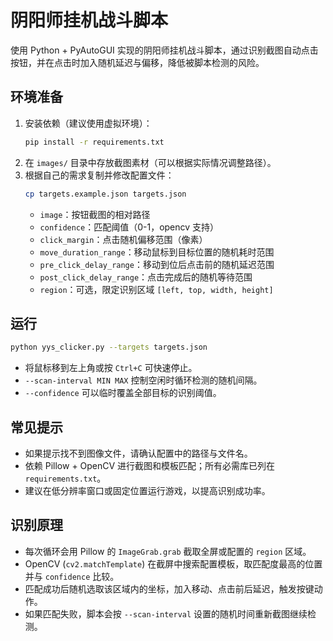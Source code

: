# 阴阳师挂机战斗脚本

使用 Python + PyAutoGUI 实现的阴阳师挂机战斗脚本，通过识别截图自动点击按钮，并在点击时加入随机延迟与偏移，降低被脚本检测的风险。

## 环境准备

1. 安装依赖（建议使用虚拟环境）：
   ```bash
   pip install -r requirements.txt
   ```
2. 在 `images/` 目录中存放截图素材（可以根据实际情况调整路径）。
3. 根据自己的需求复制并修改配置文件：
   ```bash
   cp targets.example.json targets.json
   ```
   - `image`：按钮截图的相对路径
   - `confidence`：匹配阈值（0-1，opencv 支持）
   - `click_margin`：点击随机偏移范围（像素）
   - `move_duration_range`：移动鼠标到目标位置的随机耗时范围
   - `pre_click_delay_range`：移动到位后点击前的随机延迟范围
   - `post_click_delay_range`：点击完成后的随机等待范围
   - `region`：可选，限定识别区域 `[left, top, width, height]`

## 运行

```bash
python yys_clicker.py --targets targets.json
```

- 将鼠标移到左上角或按 `Ctrl+C` 可快速停止。
- `--scan-interval MIN MAX` 控制空闲时循环检测的随机间隔。
- `--confidence` 可以临时覆盖全部目标的识别阈值。

## 常见提示

- 如果提示找不到图像文件，请确认配置中的路径与文件名。
- 依赖 Pillow + OpenCV 进行截图和模板匹配；所有必需库已列在 `requirements.txt`。
- 建议在低分辨率窗口或固定位置运行游戏，以提高识别成功率。
## 识别原理

- 每次循环会用 Pillow 的 `ImageGrab.grab` 截取全屏或配置的 `region` 区域。
- OpenCV (`cv2.matchTemplate`) 在截屏中搜索配置模板，取匹配度最高的位置并与 `confidence` 比较。
- 匹配成功后随机选取该区域内的坐标，加入移动、点击前后延迟，触发按键动作。
- 如果匹配失败，脚本会按 `--scan-interval` 设置的随机时间重新截图继续检测。

